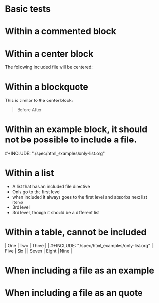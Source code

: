 
# Basic tests



# Within a commented block


# Within a center block

The following included file will be centered:



# Within a blockquote

This is similar to the center block:

> Before
> After

# Within an example block, it should not be possible to include a file.

#+INCLUDE: "./spec/html_examples/only-list.org"

# Within a list

 * A list that has an included file directive
  * Only go to the first level
   * when included it always goes to the first level and absorbs next list items
 * 3rd level
 * 3rd level, though it should be a different list

# Within a table, cannot be included

| One                                             | Two   | Three |
| #+INCLUDE: "./spec/html_examples/only-list.org" | Five  | Six   |
| Seven                                           | Eight | Nine  |


# When including a file as an example


# When including a file as an quote

